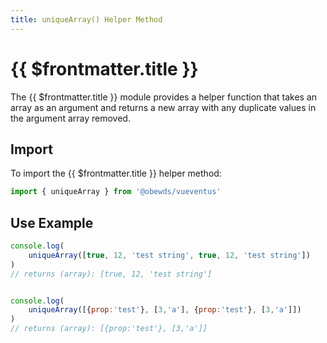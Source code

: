 ```yaml
---
title: uniqueArray() Helper Method
---
```



<script setup>
    import DocsPackageVersion from '../../../src/views/compos/DocsPackageVersion.vue'
</script>



# {{ $frontmatter.title }}

The {{ $frontmatter.title }} module provides a helper function that takes an array as an argument and returns a new array with any duplicate values in the argument array removed.







<!-- TODO: Add args table and content for helper method like in ...modules/configs/anchors.html#anchors-classes -->
## Import

To import the {{ $frontmatter.title }} helper method:

```javascript
import { uniqueArray } from '@obewds/vueventus'
```






## Use Example

```javascript
console.log(
    uniqueArray([true, 12, 'test string', true, 12, 'test string'])
)
// returns (array): [true, 12, 'test string']


console.log(
    uniqueArray([{prop:'test'}, [3,'a'], {prop:'test'}, [3,'a']])
)
// returns (array): [{prop:'test'}, [3,'a']]
```






<DocsPackageVersion/>
